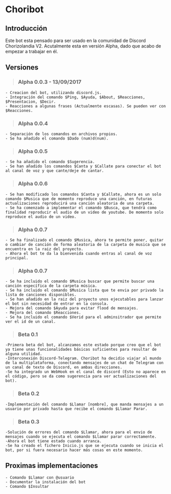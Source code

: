 # Choribot

## Introducción

Este bot esta pensado para ser usado en la comunidad de Discord Chorizolandia V2. Acutalmente esta en versión Alpha, dado que acabo de 
empezar a trabajar en él. 

## Versiones

> ### Alpha 0.0.3 - 13/09/2017
	- Creacion del bot, utilizando discord.js.
	- Integración del comando $Ping, $Ayuda, $About, $Reacciones, $Presentacion, $Decir.
	- Reacciones a algunas frases (Actualmente escasas). Se pueden ver con $Reacciones.
	
> ### Alpha 0.0.4
	- Separación de los comandos en archivos propios.
	- Se ha añadido el comando $Dado (num)d(num).
	
> ### Alpha 0.0.5
	- Se ha añadido el comando $Sugerencia.
	- Se han añadido los comandos $Canta y $Callate para conectar el bot al canal de voz y que cante/deje de cantar.
	
> ### Alpha 0.0.6
	- Se han modificado los comandos $Canta y $Callate, ahora es un solo comando $Musica que de momento reproduce una canción, en futuras actualizaciones reproducirá una canción aleatoria de una carpeta.
	- Se ha comenzado a implementar el comando $Busca, que tendrá como finalidad reproducir el audio de un video de youtube. De momento solo reproduce el audio de un video.

> ### Alpha 0.0.7
	- Se ha finalizado el comando $Musica, ahora te permite poner, quitar o cambiar de canción de forma aleatoria de la carpeta de musica que se encuentra en la raiz del proyecto.
	- Ahora el bot te da la bienvenida cuando entras al canal de voz principal.

> ### Alpha 0.0.7
	- Se ha incluido el comando $Musica buscar que permite buscar una canción específica de la carpeta música.
	- Se ha incluido el comando $Musica lista que te envia por privado la lista de canciones disponibles.
	- Se han añadido en la raiz del proyecto unos ejecutables para lanzar el bot sin necesidad de entrar en la consola.
	- Mejora del comando $Ayuda para evitar flood de mensajes.
	- Mejora del comando $Reacciones.
	- Se ha incluido el comando $Verid para el adminsitrador que permite ver el id de un canal.

> ### Beta 0.1
	-Primera beta del bot, alcanzamos este estado porque creo que el bot ya tiene unas funcionalidades básicas suficientes para resultar de alguna utilidad.
	-Interconexión Discord-Telegram. Choribot ha decidio viajar al mundo de la multiplataforma, conectando mensajes de un chat de Telegram con un canal de texto de Discord, en ambas direcciones.
	-Se ha integrado un WebHook en el canal de discord (Esto no aparece en el código, pero se da como sugerencia para ver actualizaciones del bot).

>### Beta 0.2
	-Implementación del comando $Llamar [nombre], que manda mensajes a un usuario por privado hasta que recibe el comando $Llamar Parar.

>### Beta 0.3
	-Solución de errores del comando $Llamar, ahora para el envio de mensajes cuando se ejecuta el comando $Llamar parar correctamente.
	-Ahora el bot tiene estado cuando arranca.
	-Se ha creado el fichero Inicio.js que se ejecuta cuando se inicia el bot, por si fuera necesario hacer más cosas en este momento.

## Proximas implementaciones
	- Comando $Llamar con @usuario
	- Documentar la instalación del bot
	- Comando $Insultar